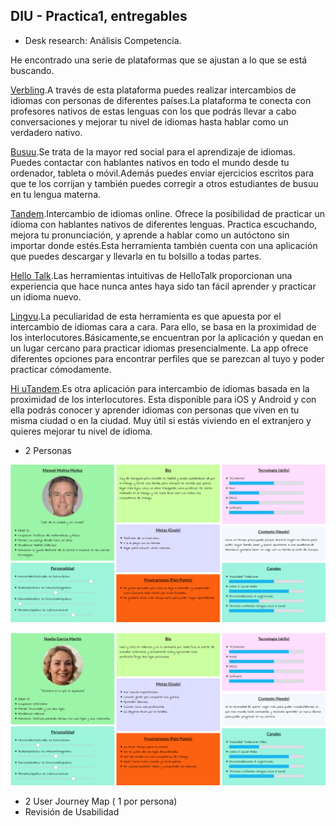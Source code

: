## DIU - Practica1, entregables




- Desk research: Análisis Competencia.

He encontrado una serie de plataformas que se ajustan a lo que se está buscando.

[Verbling](https://es.verbling.com/).A través de esta plataforma puedes realizar intercambios de idiomas con personas de diferentes países.La plataforma te conecta con profesores nativos de estas lenguas con los que podrás llevar a cabo conversaciones y mejorar tu nivel de idiomas hasta hablar como un verdadero nativo.

[Busuu](https://www.busuu.com/es).Se trata de la mayor red social para el aprendizaje de idiomas. Puedes contactar con hablantes nativos en todo el mundo desde tu ordenador, tableta o móvil.Además puedes enviar ejercicios escritos para que te los corrijan y también puedes corregir a otros estudiantes de busuu en tu lengua materna.

[Tandem](https://www.tandem.net/es).Intercambio de idiomas online. Ofrece la posibilidad de practicar un idioma con hablantes nativos de diferentes lenguas. Practica escuchando, mejora tu pronunciación, y aprende a hablar como un autóctono sin importar donde estés.Esta herramienta también cuenta con una aplicación que puedes descargar y llevarla en tu bolsillo a todas partes.

[Hello Talk](https://www.hellotalk.com/#sp).Las herramientas intuitivas de HelloTalk proporcionan una experiencia que hace nunca antes haya sido tan fácil aprender y practicar un idioma nuevo.

[Lingvu](https://www.facebook.com/lingvu).La peculiaridad de esta herramienta es que apuesta por el intercambio de idiomas cara a cara. Para ello, se basa en la proximidad de los interlocutores.Básicamente,se encuentran por la aplicación y quedan en un lugar cercano para practicar idiomas presencialmente. La app ofrece diferentes opciones para encontrar perfiles que se parezcan al tuyo y poder practicar cómodamente.

[Hi uTandem](https://www.facebook.com/Hiutandemapp/).Es otra aplicación para intercambio de idiomas basada en la proximidad de los interlocutores. Esta disponible para iOS y Android y con ella podrás conocer y aprender idiomas con personas que viven en tu misma ciudad o en la ciudad. Muy útil si estás viviendo en el extranjero y quieres mejorar tu nivel de idioma.

- 2 Personas

![foto1](img/MANU1.png)


![foto2](img/NOEL1.png)

- 2 User Journey Map  ( 1 por persona)
- Revisión de Usabilidad

